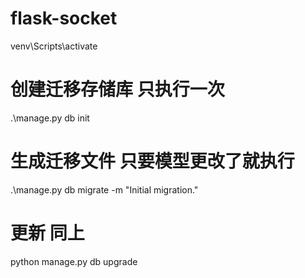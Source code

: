 # flask-socket
venv\Scripts\activate
# 创建迁移存储库 只执行一次
.\manage.py db init

# 生成迁移文件  只要模型更改了就执行
.\manage.py db migrate -m "Initial migration."

# 更新 同上
python manage.py db upgrade
